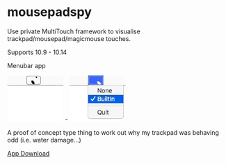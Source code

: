 # mousepadspy
Use private MultiTouch framework to visualise trackpad/mousepad/magicmouse touches.


Supports 10.9 - 10.14

Menubar app

![](pic1.png) - ![](pic2.png)


A proof of concept type thing to work out why my trackpad was behaving odd (i.e. water damage...)


[App Download](downloads/mousepadspy.app.zip)



